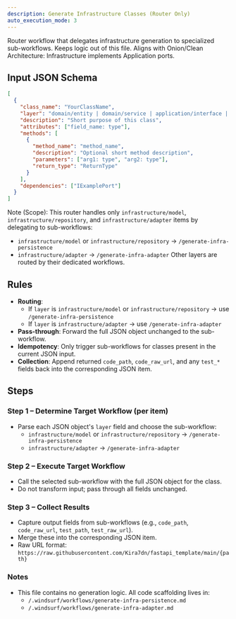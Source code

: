 ```yaml
---
description: Generate Infrastructure Classes (Router Only)
auto_execution_mode: 3
---
```


Router workflow that delegates infrastructure generation to specialized sub-workflows. Keeps logic out of this file. Aligns with Onion/Clean Architecture: Infrastructure implements Application ports.

## Input JSON Schema

```json
[
  {
    "class_name": "YourClassName",
    "layer": "domain/entity | domain/service | application/interface | application/use_case | infrastructure/model | infrastructure/repository | infrastructure/adapter | presentation/schema | presentation/dependency | presentation/router",
    "description": "Short purpose of this class",
    "attributes": ["field_name: type"],
    "methods": [
      {
        "method_name": "method_name",
        "description": "Optional short method description",
        "parameters": ["arg1: type", "arg2: type"],
        "return_type": "ReturnType"
      }
    ],
    "dependencies": ["IExamplePort"]
  }
]
```

Note (Scope): This router handles only `infrastructure/model`, `infrastructure/repository`, and `infrastructure/adapter` items by delegating to sub-workflows:
- `infrastructure/model` or `infrastructure/repository` → `/generate-infra-persistence`
- `infrastructure/adapter` → `/generate-infra-adapter`
Other layers are routed by their dedicated workflows.

## Rules

- **Routing**:
  - If `layer` is `infrastructure/model` or `infrastructure/repository` → use `/generate-infra-persistence`
  - If `layer` is `infrastructure/adapter` → use `/generate-infra-adapter`
- **Pass-through**: Forward the full JSON object unchanged to the sub-workflow.
- **Idempotency**: Only trigger sub-workflows for classes present in the current JSON input.
- **Collection**: Append returned `code_path`, `code_raw_url`, and any `test_*` fields back into the corresponding JSON item.

## Steps

### Step 1 – Determine Target Workflow (per item)

- Parse each JSON object's `layer` field and choose the sub-workflow:
  - `infrastructure/model` or `infrastructure/repository` → `/generate-infra-persistence`
  - `infrastructure/adapter` → `/generate-infra-adapter`

### Step 2 – Execute Target Workflow

- Call the selected sub-workflow with the full JSON object for the class.
- Do not transform input; pass through all fields unchanged.

### Step 3 – Collect Results

- Capture output fields from sub-workflows (e.g., `code_path`, `code_raw_url`, `test_path`, `test_raw_url`).
- Merge these into the corresponding JSON item.
- Raw URL format: `https://raw.githubusercontent.com/Kira7dn/fastapi_template/main/{path}`

### Notes

- This file contains no generation logic. All code scaffolding lives in:
  - `/.windsurf/workflows/generate-infra-persistence.md`
  - `/.windsurf/workflows/generate-infra-adapter.md`
